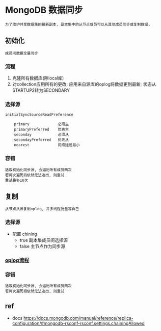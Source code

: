 # MongoDB 数据同步

    为了维护共享数据集的最新副本, 副本集中的从节点成员可以从其他成员同步或复制数据.

## 初始化

    成员间数据全量同步

### 流程

1. 克隆所有数据库(除local库)
2. 对collection应用所有的更改; 应用来自源库的oplog将数据更到最新; 状态从STARTUP2转为SECONDARY

### 选择源

    initialSyncSourceReadPreference

        primary             必须主
        primaryPreferred    优先主
        seconday            必须从
        secondayPreferred   优先从
        nearest             网络延迟最小

### 容错

    选取初始化同步源, 会遍历所有成员两次
    若两次遍历后依然无法选出, 则重试
    重试最多10次

## 复制

    从节点从源复制oplog, 并多线程批量写自己

### 选择源

- 配置 chining
  - true 副本集成员间选择源
  - false 主节点作为同步源

### [oplog流程](mongodb-oplog.md#流程)

### 容错

    选取初始化同步源, 会遍历所有成员两次
    若两次遍历后依然无法选出, 则重试

## ref

- docs <https://docs.mongodb.com/manual/reference/replica-configuration/#mongodb-rsconf-rsconf.settings.chainingAllowed>